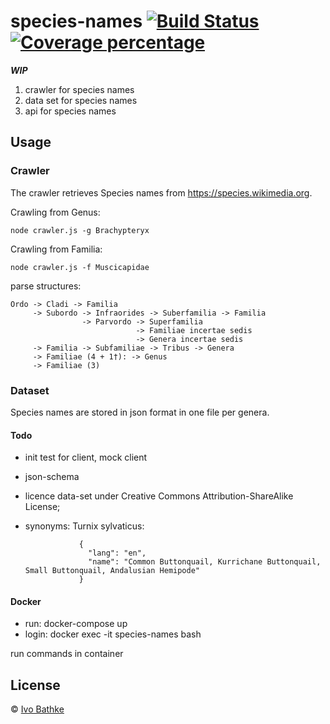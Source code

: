 # species-names [![Build Status][travis-image]][travis-url] [![Coverage percentage][coveralls-image]][coveralls-url]

***WIP***

1. crawler for species names
2. data set for species names
3. api for species names

## Usage

### Crawler
The crawler retrieves Species names from https://species.wikimedia.org.

Crawling from Genus:

    node crawler.js -g Brachypteryx

Crawling from Familia:

    node crawler.js -f Muscicapidae

parse structures:

    Ordo -> Cladi -> Familia
         -> Subordo -> Infraorides -> Suberfamilia -> Familia
                    -> Parvordo -> Superfamilia
                                -> Familiae incertae sedis
                                -> Genera incertae sedis
         -> Familia -> Subfamiliae -> Tribus -> Genera
         -> Familiae (4 + 1†): -> Genus
         -> Familiae (3)


### Dataset
Species names are stored in json format in one file per genera.  

#### Todo
- init test for client, mock client
- json-schema
- licence data-set under Creative Commons Attribution-ShareAlike License;
- synonyms: Turnix sylvaticus: 
                  
                  {
                    "lang": "en",
                    "name": "Common Buttonquail, Kurrichane Buttonquail, Small Buttonquail, Andalusian Hemipode"
                  }

#### Docker
- run: docker-compose up
- login: docker exec -it species-names bash

run commands in container

## License

© [Ivo Bathke]()


[travis-image]: https://travis-ci.org/ivoba/species-names.svg?branch=master
[travis-url]: https://travis-ci.org/ivoba/species-names
[coveralls-image]: https://coveralls.io/repos/ivoba/species-names/badge.svg
[coveralls-url]: https://coveralls.io/r/ivoba/species-names

